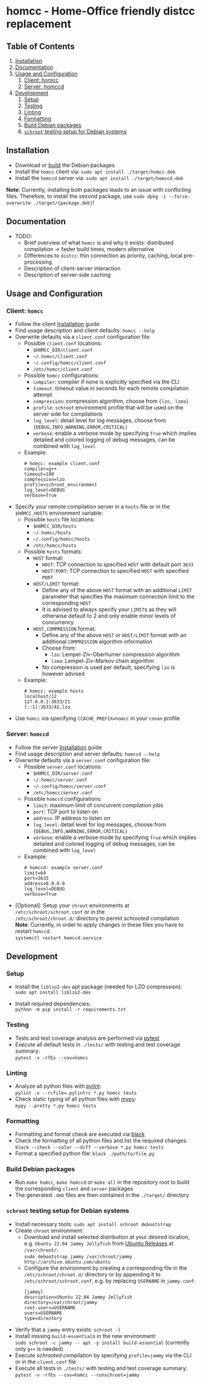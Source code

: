 # homcc - Home-Office friendly distcc replacement

## Table of Contents
1. [Installation](#installation)
2. [Documentation](#documentation)
3. [Usage and Configuration](#usage-and-configuration)
   1. [Client: homcc](#client-homcc)
   2. [Server: homccd](#server-homcc)
4. [Development](#development)
   1. [Setup](#setup)
   2. [Testing](#testing)
   3. [Linting](#linting)
   4. [Formatting](#formatting)
   5. [Build Debian packages](#build-debian-packages)
   6. [`schroot` testing setup for Debian systems](#schroot-testing-setup-for-debian-systems)


## Installation
- Download or [build](#build-debian-packages) the Debian packages
- Install the `homcc` client via: ```sudo apt install ./target/homcc.deb```
- Install the `homccd` server via: ```sudo apt install ./target/homccd.deb```

**Note**: Currently, installing both packages leads to an issue with conflicting files. Therefore, to install the second package, use `sudo dpkg -i --force-overwrite ./target/{package.deb}`!


## Documentation
- TODO:
  - Brief overview of what `homcc` is and why it exists: distributed compilation -> faster build times, modern alternative
  - Differences to `distcc`: thin connection as priority, caching, local pre-processing
  - Description of client-server interaction
  - Description of server-side caching


## Usage and Configuration

### Client: `homcc`
- Follow the client [Installation](#Installation) guide
- Find usage description and client defaults: `homcc --help`
- Overwrite defaults via a `client.conf` configuration file:
  - Possible `client.conf` locations:
    - `$HOMCC_DIR/client.conf`
    - `~/.homcc/client.conf`
    - `~/.config/homcc/client.conf`
    - `/etc/homcc/client.conf`
  - Possible `homcc` configurations:
    - `compiler`: compiler if none is explicitly specified via the CLI
    - `timeout`: timeout value in seconds for each remote compilation attempt
    - `compression`: compression algorithm, choose from `{lzo, lzma}`
    - `profile`: `schroot` environment profile that will be used on the server side for compilations
    - `log_level`: detail level for log messages, choose from `{DEBUG,INFO,WARNING,ERROR,CRITICAL}`
    - `verbose`: enable a verbose mode by specifying `True` which implies detailed and colored logging of debug messages, can be combined with `log_level`
  - Example:
    ```
    # homcc: example client.conf
    compiler=g++
    timeout=180
    compression=lzo
    profile=schroot_environment
    log_level=DEBUG
    verbose=True
    ```
- Specify your remote compilation server in a `hosts` file or in the `$HOMCC_HOSTS` environment variable:
  - Possible `hosts` file locations:
    - `$HOMCC_DIR/hosts`
    - `~/.homcc/hosts`
    - `~/.config/homcc/hosts`
    - `/etc/homcc/hosts`
  - Possible `hosts` formats:
    - `HOST` format:
      - `HOST`: TCP connection to specified `HOST` with default port `3633`
      - `HOST:PORT`: TCP connection to specified `HOST` with specified `PORT`
    - `HOST/LIMIT` format:
      - Define any of the above `HOST` format with an additional `LIMIT` parameter that specifies the maximum connection limit to the corresponding `HOST`
      - It is advised to always specify your `LIMIT`s as they will otherwise default to 2 and only enable minor levels of concurrency
    - `HOST,COMPRESSION` format:
      - Define any of the above `HOST` or `HOST/LIMIT` format with an additional `COMPRESSION` algorithm information
      - Choose from:
        - `lzo`: Lempel-Ziv-Oberhumer compression algorithm
        - `lzma`: Lempel-Ziv-Markov chain algorithm
      - No compression is used per default, specifying `lzo` is however advised
  - Example:
    ```
    # homcc: example hosts
    localhost/12
    127.0.0.1:3633/21
    [::1]:3633/42,lzo
    ```
- Use `homcc` via specifying `CCACHE_PREFIX=homcc` in your `conan` profile


### Server: `homccd` 
- Follow the server [Installation](#Installation) guide
- Find usage description and server defaults: `homccd --help`
- Overwrite defaults via a `server.conf` configuration file:
  - Possible `server.conf` locations:
    - `$HOMCC_DIR/server.conf`
    - `~/.homcc/server.conf`
    - `~/.config/homcc/server.conf`
    - `/etc/homcc/server.conf`
  - Possible `homccd` configurations:
    - `limit`: maximum limit of concurrent compilation jobs
    - `port`: TCP port to listen on
    - `address`: IP address to listen on
    - `log_level`: detail level for log messages, choose from `{DEBUG,INFO,WARNING,ERROR,CRITICAL}`
    - `verbose`: enable a verbose mode by specifying `True` which implies detailed and colored logging of debug messages, can be combined with `log_level`
  - Example:
    ```
    # homccd: example server.conf
    limit=64
    port=3633
    address=0.0.0.0
    log_level=DEBUG
    verbose=True
    ```
- \[Optional]: Setup your `chroot` environments at `/etc/schroot/schroot.conf` or in the<br/>
  `/etc/schroot/chroot.d/` directory to permit *schrooted* compilation<br/>
  **Note**: Currently, in order to apply changes in these files you have to restart `homccd`:<br/>
  `systemctl restart homccd.service`


## Development

### Setup
- Install the `liblzo2-dev` apt package (needed for LZO compression):<br/>
  `sudo apt install liblzo2-dev`

- Install required dependencies:<br/>
  `python -m pip install -r requirements.txt`


### Testing
- Tests and test coverage analysis are performed via [pytest](https://github.com/pytest-dev/pytest)
- Execute all default tests in `./tests/` with testing and test coverage summary:<br/>
  `pytest -v -rfEs --cov=homcc`


### Linting
- Analyze all python files with [pylint](https://github.com/PyCQA/pylint):<br/>
  `pylint -v --rcfile=.pylintrc *.py homcc tests`
- Check static typing of all python files with [mypy](https://github.com/python/mypy):<br/>
  `mypy --pretty *.py homcc tests`


### Formatting
- Formatting and format check are executed via [black](https://github.com/psf/black)
- Check the formatting of all python files and list the required changes:<br/>
  `black --check --color --diff --verbose *.py homcc tests`
- Format a specified python file: `black ./path/to/file.py`

### Build Debian packages
- Run `make homcc`, `make homccd` or `make all` in the repository root to build the corresponding `client` and `server` packages
- The generated `.deb` files are then contained in the `./target/` directory


### `schroot` testing setup for Debian systems
- Install necessary tools: `sudo apt install schroot debootstrap`
- Create `chroot` environment:
  - Download and install selected distribution at your desired location, e.g. `Ubuntu 22.04 Jammy Jellyfish` from [Ubuntu Releases](https://wiki.ubuntu.com/Releases) at `/var/chroot/`:<br/>
    `sudo debootstrap jammy /var/chroot/jammy http://archive.ubuntu.com/ubuntu`
  - Configure the environment by creating a corresponding file in the `/etc/schroot/chroot.d/` directory or by appending it to `/etc/schroot/schroot.conf`, e.g. by replacing `USERNAME` in `jammy.conf`:<br/>
    ```
    [jammy]
    description=Ubuntu 22.04 Jammy Jellyfish
    directory=/var/chroot/jammy
    root-users=USERNAME
    users=USERNAME
    type=directory
    ```
- Verify that a `jammy` entry exists: `schroot -l`
- Install missing `build-essential`s in the new environment:<br/>
  `sudo schroot -c jammy -- apt -y install build-essential` (currently only `g++` is needed)
- Execute *schrooted* compilation by specifying `profile=jammy` via the CLI or in the `client.conf` file
- Execute all tests in `./tests/` with testing and test coverage summary:<br/>
  `pytest -v -rfEs --cov=homcc --runschroot=jammy`
